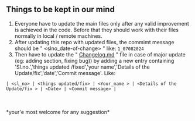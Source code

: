 ## **Things to be kept in our mind**
1. Everyone have to update the main files only after any valid improvement is achieved in the code. Before that they should work with their files normally in local / remote machines. 
2. After updating this repo with updated files, the commimt message should be " <slno_date-of-change> " like: `1_07082024`
3. Then have to update the " [Changelog.md](https://github.com/superguine/ODProject/blob/main/Changelog.md) " file in case of major update (eg: adding section, fixing bug)) by adding a new entry containing 'Sl.no.','things updated /fixed','your name','Details of the Update/fix','date','Commit message'. Like:

```
| <sl_no> | <things updated/fix> | <Your_name > | <Details of the Update/fix > | <Date> | <Commit message> |
```
  <br>
  <br>
*your'e most welcome for any suggestion*
